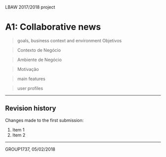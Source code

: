LBAW 2017/2018 project

# A1: Collaborative news
 
> goals, business context and environment
> Objetivos
    
> Contexto de Negócio
    
> Ambiente de Negócio
    
> Motivação
  
> main features

> user profiles
 
***
 
## Revision history
 
Changes made to the first submission:
1. Item 1
1. Item 2
 
***
 
GROUP1737, 05/02/2018
